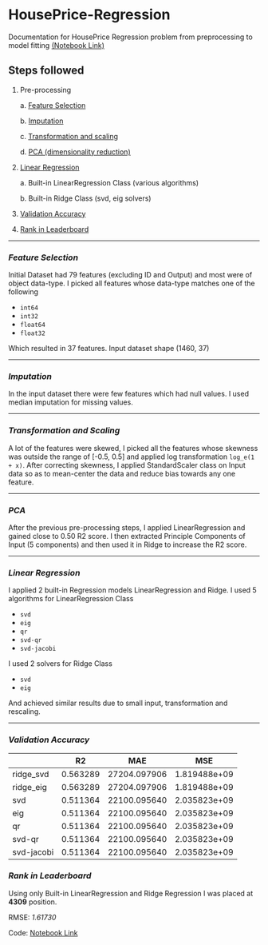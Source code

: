 
# HousePrice-Regression
Documentation for HousePrice Regression problem from preprocessing to model fitting [(Notebook Link)](https://www.kaggle.com/harshitvish/da-assignment1/notebook)

## Steps followed
 1. Pre-processing

	 a. [Feature Selection](#feature-selection)

	 b. [Imputation](#imputation)

	 c. [Transformation and scaling](#transformation-and-scaling)

	 d. [PCA (dimensionality reduction)](#pca)

 2. [Linear Regression](#linear-regression)

	 a. Built-in LinearRegression Class (various algorithms)

	 b. Built-in Ridge Class (svd, eig solvers)

 3. [Validation Accuracy](#validation-accuracy)

 4. [Rank in Leaderboard](#rank-in-leaderboard)

---
### *Feature Selection*
Initial Dataset had 79 features (excluding ID and Output) and most were of object data-type.
I picked all features whose data-type matches one of the following
 - `int64`
 - `int32`
 - `float64`
 - `float32`

Which resulted in 37 features. Input dataset shape (1460, 37)

---
### *Imputation*
In the input dataset there were few features which had null values. I used median imputation for missing values.

---
### *Transformation and Scaling*
A lot of the features were skewed, I picked all the features whose skewness was outside the range of [-0.5, 0.5] and applied log transformation `log_e(1 + x)`.
After correcting skewness, I applied StandardScaler class on Input data so as to mean-center the data and reduce bias towards any one feature.

---
### *PCA*
After the previous pre-processing steps, I applied LinearRegression and gained close to 0.50 R2 score.
I then extracted Principle Components of Input (5 components) and then used it in Ridge to increase the R2 score.

---
### *Linear Regression*
I applied 2 built-in Regression models LinearRegression and Ridge.
I used 5 algorithms for LinearRegression Class
 - `svd`
 - `eig`
 - `qr`
 - `svd-qr`
 - `svd-jacobi`

I used 2 solvers for Ridge Class
 - `svd`
 - `eig`

And achieved similar results due to small input, transformation and rescaling.

---
### *Validation Accuracy*


|            | R2       | MAE          | MSE          |
|------------|----------|--------------|--------------|
| ridge_svd  | 0.563289 | 27204.097906 | 1.819488e+09 |
| ridge_eig  | 0.563289 | 27204.097906 | 1.819488e+09 |
| svd        | 0.511364 | 22100.095640 | 2.035823e+09 |
| eig        | 0.511364 | 22100.095640 | 2.035823e+09 |
| qr         | 0.511364 | 22100.095640 | 2.035823e+09 |
| svd-qr     | 0.511364 | 22100.095640 | 2.035823e+09 |
| svd-jacobi | 0.511364 | 22100.095640 | 2.035823e+09 |

### *Rank in Leaderboard*
Using only Built-in LinearRegression and Ridge Regression
I was placed at **4309** position.

RMSE: *1.61730*

Code: [Notebook Link](https://www.kaggle.com/harshitvish/da-assignment1/notebook)
